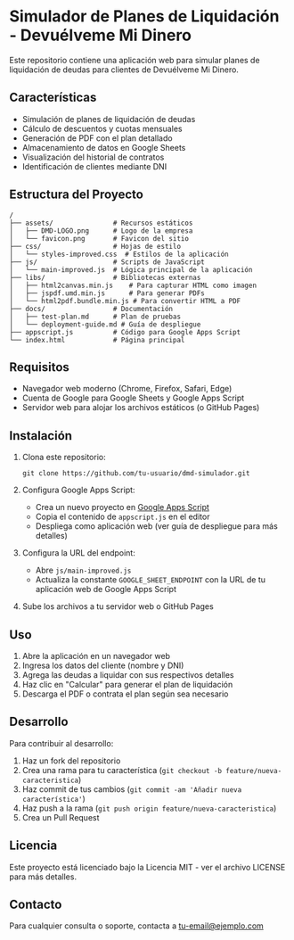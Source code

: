# Simulador de Planes de Liquidación - Devuélveme Mi Dinero

Este repositorio contiene una aplicación web para simular planes de liquidación de deudas para clientes de Devuélveme Mi Dinero.

## Características

- Simulación de planes de liquidación de deudas
- Cálculo de descuentos y cuotas mensuales
- Generación de PDF con el plan detallado
- Almacenamiento de datos en Google Sheets
- Visualización del historial de contratos
- Identificación de clientes mediante DNI

## Estructura del Proyecto

```
/
├── assets/               # Recursos estáticos
│   ├── DMD-LOGO.png      # Logo de la empresa
│   └── favicon.png       # Favicon del sitio
├── css/                  # Hojas de estilo
│   └── styles-improved.css  # Estilos de la aplicación
├── js/                   # Scripts de JavaScript
│   └── main-improved.js  # Lógica principal de la aplicación
├── libs/                 # Bibliotecas externas
│   ├── html2canvas.min.js    # Para capturar HTML como imagen
│   ├── jspdf.umd.min.js      # Para generar PDFs
│   └── html2pdf.bundle.min.js # Para convertir HTML a PDF
├── docs/                 # Documentación
│   ├── test-plan.md      # Plan de pruebas
│   └── deployment-guide.md # Guía de despliegue
├── appscript.js          # Código para Google Apps Script
└── index.html            # Página principal
```

## Requisitos

- Navegador web moderno (Chrome, Firefox, Safari, Edge)
- Cuenta de Google para Google Sheets y Google Apps Script
- Servidor web para alojar los archivos estáticos (o GitHub Pages)

## Instalación

1. Clona este repositorio:
   ```
   git clone https://github.com/tu-usuario/dmd-simulador.git
   ```

2. Configura Google Apps Script:
   - Crea un nuevo proyecto en [Google Apps Script](https://script.google.com/)
   - Copia el contenido de `appscript.js` en el editor
   - Despliega como aplicación web (ver guía de despliegue para más detalles)

3. Configura la URL del endpoint:
   - Abre `js/main-improved.js`
   - Actualiza la constante `GOOGLE_SHEET_ENDPOINT` con la URL de tu aplicación web de Google Apps Script

4. Sube los archivos a tu servidor web o GitHub Pages

## Uso

1. Abre la aplicación en un navegador web
2. Ingresa los datos del cliente (nombre y DNI)
3. Agrega las deudas a liquidar con sus respectivos detalles
4. Haz clic en "Calcular" para generar el plan de liquidación
5. Descarga el PDF o contrata el plan según sea necesario

## Desarrollo

Para contribuir al desarrollo:

1. Haz un fork del repositorio
2. Crea una rama para tu característica (`git checkout -b feature/nueva-caracteristica`)
3. Haz commit de tus cambios (`git commit -am 'Añadir nueva característica'`)
4. Haz push a la rama (`git push origin feature/nueva-caracteristica`)
5. Crea un Pull Request

## Licencia

Este proyecto está licenciado bajo la Licencia MIT - ver el archivo LICENSE para más detalles.

## Contacto

Para cualquier consulta o soporte, contacta a [tu-email@ejemplo.com](mailto:tu-email@ejemplo.com)
